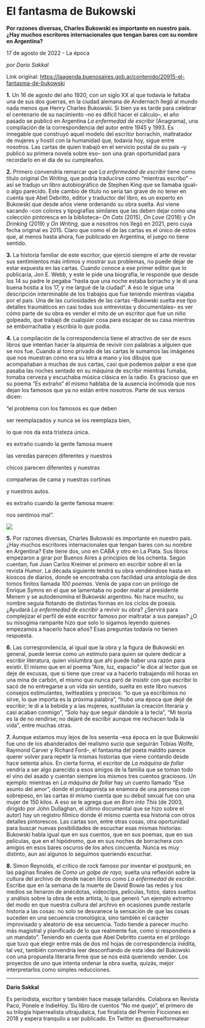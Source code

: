 # El fantasma de Bukowski

**Por razones diversas, Charles Bukowski es importante en nuestro país. ¿Hay muchos escritores internacionales que tengan bares con su nombre en Argentina?**

17 de agosto de 2022 - La época

_por Dario Sakkal_

Link original: https://laagenda.buenosaires.gob.ar/contenido/20915-el-fantasma-de-bukowski



**1.** Un 16 de agosto del año 1920, con un siglo XX al que todavía le faltaba una de sus dos guerras, en la ciudad alemana de Andernach llegó al mundo nada menos que Henry Charles Bukowski. Si bien ya es tarde para celebrar el centenario de su nacimiento –no es difícil hacer el cálculo–, el año pasado se publicó en Argentina *La enfermedad de escribir* (Anagrama), una compilación de la correspondencia del autor entre 1945 y 1993. Es innegable que construyó aquel modelo del escritor borrachín, maltratador de mujeres y hostil con la humanidad que, todavía hoy, sigue entre nosotros. Las cartas de quien trabajó en el servicio postal de su país –y publicó su primera novela sobre eso– son una gran oportunidad para recordarlo en el día de su cumpleaños.




**2.** Primero convendría remarcar que *La enfermedad de escribir* tiene como título original *On Writing*, que podría traducirse como “mientras escribo” –así se tradujo un libro autobiográfico de Stephen King que se llamaba igual– o algo parecido. Este cambio de título no sería tan grave de no tener en cuenta que Abel Debritto, editor y traductor del libro, es un experto en Bukowski que desde años viene ordenando su obra suelta. Así viene sacando –con colores y tipografías similares que las deben dejar como una colección pintoresca en la biblioteca– *On Cats* (2015), *On Love* (2016) y *On Drinking* (2019) y *On Writing,* que a nosotros nos llegó en 2021, pero cuya fecha original es 2015. Claro que como el de las cartas es el único de estos que, al menos hasta ahora, fue publicado en Argentina, el juego no tiene sentido.




**3.** La historia familiar de este escritor, que ejerció siempre el arte de revelar sus sentimientos más íntimos y mostrar sus problemas, no puede dejar de estar expuesta en las cartas. Cuando conoce a ese primer editor que lo publicaría, Jon E. Webb, y este le pide una biografía, le responde que desde los 14 su padre le pegaba “hasta que una noche estaba borracho y le di una buena hostia a los 17, y me largué de la ciudad”. A eso le sigue una descripción interminable de los trabajos que fue teniendo mientras viajaba por el país. Una de las curiosidades de las cartas –Bukowski suelta ese tipo detalles traumáticos en casi todas sus entrevistas y documentales– es ver cómo parte de su obra es vender el mito de un escritor que fue un niño golpeado, que trabajó de cualquier cosa para escapar de su casa mientras se emborrachaba y escribía lo que podía.




**4.** La compilación de la correspondencia tiene el atractivo de ser de esos libros que intentan hacer la alquimia de revivir con palabras a alguien que se nos fue. Cuando al tono privado de las cartas le sumamos las imágenes que nos muestran cómo era su letra a mano y los dibujos que acompañaban a muchas de sus cartas, casi que podemos palpar a ese que pasaba las noches sentado en su máquina de escribir mientras fumaba, tomaba cerveza y escuchaba música clásica en la radio. Es gracioso que en su poema “Es extraño” él mismo hablaba de la ausencia incómoda que nos dejan los famosos que ya no están entre nosotros. Parte de sus versos dicen:




“el problema con los famosos es que deben




ser reemplazados y nunca se los reemplaza bien,




lo que nos da esta tristeza única.




es extraño cuando la gente famosa muere




las veredas parecen diferentes y nuestros




chicos parecen diferentes y nuestras




compañeras de cama y nuestras cortinas




y nuestros autos.




es extraño cuando la gente famosa muere:




nos sentimos mal”.




![](https://cdn.feater.me/files/images/333089/82844c2a-bb97-497a-bfaa-a94fc3993df1.jpeg)




**5.** Por razones diversas, Charles Bukowski es importante en nuestro país. ¿Hay muchos escritores internacionales que tengan bares con su nombre en Argentina? Este tiene dos, uno en CABA y otro en La Plata. Sus libros empezaron a girar por Buenos Aires a principios de los ochenta. Según cuentan, fue Juan Carlos Kreimer el primero en escribir sobre él en la revista *Humor*. La década siguiente tendrá su obra vendiéndose hasta en kioscos de diarios, donde se encontraba con facilidad una antología de dos tomos finitos llamada *100 poemas*. Venía de yapa con un prólogo de Enrique Symns en el que se lamentaba no poder matar al presidente Menem y se autodenomina el Bukowski argentino. No hace mucho, su nombre seguía flotando de distintas formas en los ciclos de poesía. ¿Ayudará *La enfermedad de escribir* a revivir su obra? ¿Servirá para complejizar el perfil de este escritor famoso por maltratar a sus parejas? ¿O su misoginia rampante hizo que solo lo sigamos leyendo quienes empezamos a hacerlo hace años? Esas preguntas todavía no tienen respuesta.




**6.** Las correspondencia, al igual que la obra y la figura de Bukowski en general, puede leerse como un estímulo para quien se quiere dedicar a escribir literatura, quien vislumbra que ahí puede haber una razón para existir. El mismo que en el poema “Aire, luz, espacio” le dice al lector que se deje de excusas, que si tiene que crear va a hacerlo trabajando mil horas en una mina de carbón, el mismo que nunca paró de insistir con que escribir lo sacó de no entregarse a un vida sin sentido, suelta en este libro nuevos consejos estimulantes, twitteables y precisos: “lo que ya escribimos no sirve, lo que importa es la próxima palabra”, “hubo una época que dejé de escribir; le di a la bebida y a las mujeres, sustituían la creación literaria y casi acaban conmigo”, “Solo hay que seguir dándole a la tecla”, “Mi teoría es la de no rendirse; no dejaré de escribir aunque me rechacen toda la vida”, entre muchas otras.




**7.** Aunque estamos muy lejos de los sesenta –esa época en la que Bukowski fue uno de los abanderados del realismo sucio que seguirán Tobias Wolfe, Raymond Carver y Richard Ford–, el fantasma del poeta maldito parece querer volver para repetir la mismas historias que viene contando desde hace setenta años. En cierta forma, el escritor de *La máquina de follar* vendría a ser algo parecido a esos amigos de la familia que se toman todo el vino del asado y cuentan siempre los mismos tres cuentos graciosos. Un ejemplo: mientras en *La máquina de follar* hay un cuento llamado “Ese asunto del amor”, donde el protagonista se enamora de una persona con sobrepeso, en las cartas él mismo cuenta que su debut sexual fue con una mujer de 150 kilos. A eso se le agrega que en *Born into This* (de 2003, dirigido por John Dullaghan, el último documental que se hizo sobre el autor) hay un registro fílmico donde él mismo cuenta esa historia con otros detalles pintorescos. Las cartas son, entre otras cosas, otra oportunidad para buscar nuevas posibilidades de escuchar esas mismas historias: Bukowski habla igual que en sus cuentos, que en sus poemas, que en sus películas, que en el hipódromo, que en sus noches de borrachera con amigos en esos bares oscuros de los años cincuenta. Nunca es muy distinto, aun así algunos lo seguimos queriendo escuchar.




**8.** Simon Reynolds, el crítico de rock famoso por inventar el postpunk, en las páginas finales de *Como un golpe de rayo,* suelta una reflexión sobre la cultura del archivo de donde nacen libros como *La enfermedad de escribir*. Escribe que en la semana de la muerte de David Bowie las redes y los medios se llenaron de anécdotas, videoclips, películas, fotos, datos sueltos y análisis sobre la obra de este artista, lo que generó “un ejemplo extremo del modo en que nuestra cultura del archivo en ocasiones puede restarle historia a las cosas: no solo se desvanece la sensación de que las cosas suceden en una secuencia cronológica, sino también el carácter improvisado y aleatorio de esa secuencia. Todo tiende a parecer mucho más magistral y planificado de lo que realmente fue, como si respondiera a un mandato”. Teniendo en cuenta que Abel Debritto cuenta en el prólogo que tuvo que elegir entre más de dos mil hojas de correspondencia inédita, tal vez, también convendría leer desconfiando de esta idea del Bukowski con una propuesta literaria firme que se nos está queriendo vender. Los proyectos de uno que intenta ordenar la obra suelta, quizás, mejor interpretarlos como simples reducciones.




---




**Dario Sakkal**




Es periodista, escritor y también hace masaje tailandés. Colabora en Revista Paco, Ponele e IndieHoy. Su libro de cuentos “No me quejo”, el primero de su trilogía hiperrealista ultrajudaica, fue finalista del Premio Ficciones en 2018 y espera tranquilo a ser publicado. En Twitter es @senseiformatear



